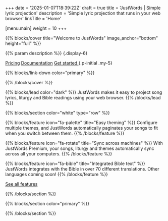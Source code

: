 +++
date = '2025-01-07T18:39:22Z'
draft = true
title = 'JustWords | Simple lyric projection'
description = 'Simple lyric projection that runs in your web browser'
linkTitle = 'Home'

[menu.main]
  weight = 10
+++

{{% blocks/cover title="Welcome to JustWords" image_anchor="bottom" height="full" %}}

{{% param description %}}
{.display-6}

<a class="btn btn-lg btn-secondary me-3" href="pricing">Pricing</a>
<a class="btn btn-lg btn-secondary me-3" href="docs">Documentation</a>
<a class="btn btn-lg btn-primary" href="https://app.justwords.live/" target="_app" >
  Get started
</a>
{.p-initial .my-5}

{{% blocks/link-down color="primary" %}}

{{% /blocks/cover %}}

{{% blocks/lead color="dark" %}}
JustWords makes it easy to project song lyrics, liturgy and Bible readings using
your web browser.
{{% /blocks/lead %}}

{{% blocks/section color="white" type="row" %}}

{{% blocks/feature icon="fa-palette" title="Easy theming" %}}
Configure multiple themes, and JustWords automatically paginates your songs to
fit when you switch between them.
{{% /blocks/feature %}}

{{% blocks/feature icon="fa-rotate" title="Sync across machines" %}}
With JustWords Premium, your songs, liturgy and themes automatically sync across
all your computers.
{{% /blocks/feature %}}

{{% blocks/feature icon="fa-bible" title="Integrated Bible text" %}}
JustWords integrates with the Bible in over 70 different translations. Other
languages coming soon!
{{% /blocks/feature %}}

[See all features](/features)

{{% /blocks/section %}}

{{% blocks/section color="primary" %}}

{{% /blocks/section %}}
